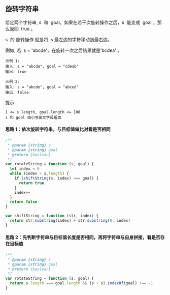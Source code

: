## 旋转字符串

给定两个字符串, s  和  goal。如果在若干次旋转操作之后，s  能变成  goal ，那么返回  true 。

s  的 旋转操作 就是将  s 最左边的字符移动到最右边。

例如, 若  s = 'abcde'，在旋转一次之后结果就是'bcdea' 。



```
示例 1:
输入: s = "abcde", goal = "cdeab"
输出: true

示例 2:
输入: s = "abcde", goal = "abced"
输出: false
```

提示:

```
1 <= s.length, goal.length <= 100
s 和 goal 由小写英文字母组成
```

#### 思路 1：依次旋转字符串，与目标值做比对看是否相同

```javascript
/**
 * @param {string} s
 * @param {string} goal
 * @return {boolean}
 */
var rotateString = function (s, goal) {
  let index = 0
  while (index < s.length) {
    if (shiftString(s, index) === goal) {
      return true
    }
    index++
  }
  return false
}

var shiftString = function (str, index) {
  return str.substring(index) + str.substring(0, index)
}
```

#### 思路 2：先判断字符串与目标值长度是否相同，再将字符串与自身拼接，看是否存在目标值

```javascript
/**
 * @param {string} s
 * @param {string} goal
 * @return {boolean}
 */
var rotateString = function (s, goal) {
  return s.length === goal.length && (s + s).indexOf(goal) !== -1
}
```

